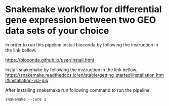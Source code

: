 # Snakemake workflow for differential gene expression between two GEO data sets of your choice

In order to run this pipeline install bioconda by following the instruction in the link bellow.

https://bioconda.github.io/user/install.html

Install snakemake by following the instruction in the link bellow.
https://snakemake.readthedocs.io/en/stable/getting_started/installation.html#installation-via-pip

After installing snakemake run following command to run the pipeline. 

```snakemake --core 1```
